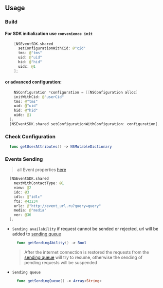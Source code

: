 
## Usage
### Build
#### For SDK initialization use `convenience init`

```swift
    [NSEventSDK.shared 
      setConfigurationWithCid: @"cid" 
      tms: @"tms" 
      uid: @"uid" 
      hid: @"hid" 
      uidc: @1
    ];
```
  
#### or advanced configuration:

```swift
    NSConfiguration *configuration = [[NSConfiguration alloc] 
    initWithCid: @"userCid" 
    tms: @"tms" 
    uid: @"uid" 
    hid: @"hid" 
    uidc: @1
  ];
  [NSEventSDK.shared setConfigurationWithConfiguration: configuration];

```

### Check Configuration
  ```swift
    func getUserAttributes() -> NSMutableDictionary
  ```
### Events Sending
> all Event properties [here](https://github.com/miromax21/miromaxPod/blob/master/Sources/models/Event.swift)
```swift
  [NSEventSDK.shared  
    nextWithContactType: @1
    view: @2
    idc: @3
    idlc: @"idlc"
    fts: @43234
    urlc: @"http://event_url.ru?query=query"
    media: @"media"
    ver: @36 
  ];
```
- `Sending availability` 
  if request cannot be sended or rejected, url will be added to [sending queue](https://github.com/miromax21/miromaxPod#sending-queue) 
  ```swift 
    func getSendingAbility() -> Bool
  ```

  > After the internet connection is restored  the requests from the [sending queue](https://github.com/miromax21/miromaxPod#sending-queue) will try to resume, otherwise the sending of pending requests will be suspended
  
- `Sending queue`
  ```swift
    func getSendingQueue() -> Array<String>
  ```
